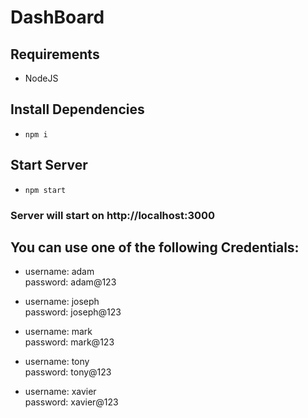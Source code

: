 # DashBoard

## Requirements
- NodeJS

## Install Dependencies
- `npm i`

## Start Server
- `npm start`

### Server will start on http://localhost:3000

## You can use one of the following Credentials:
- username: adam   
  password: adam@123

- username: joseph  
  password: joseph@123

- username: mark  
  password: mark@123

- username: tony  
  password: tony@123

- username: xavier  
  password: xavier@123
  